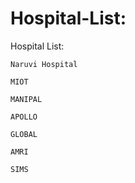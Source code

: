 # Hospital-List:

Hospital List:

```
Naruvi Hospital

MIOT

MANIPAL 

APOLLO

GLOBAL

AMRI

SIMS

```

